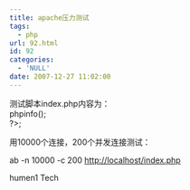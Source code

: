 ```yaml
---
title: apache压力测试
tags:
  - php
url: 92.html
id: 92
categories:
  - 'NULL'
date: 2007-12-27 11:02:00
---
```


测试脚本index.php内容为：  
phpinfo();  
?>;  
  
用10000个连接，200个并发连接测试：  
  
ab -n 10000 -c 200 [http://localhost/index.php](http://localhost/index.php)  

humen1 Tech